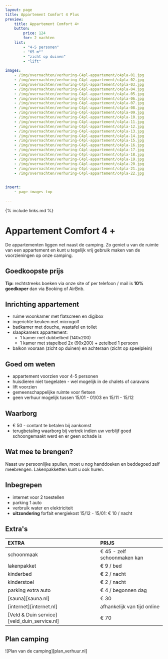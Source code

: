 ```yaml
---
layout: page
title: Appartement Comfort 4 Plus
preview: 
    title: Appartement Comfort 4+ 
    button:
        price: 124
        for: 2 nachten
    list:
        - "4-5 personen"
        - "65 m²"
        - "zicht op duinen"
        - "lift"
       
images:
    - /img/overnachten/verhuring-C4pl-appartement/c4pla-01.jpg
    - /img/overnachten/verhuring-C4pl-appartement/c4pla-02.jpg
    - /img/overnachten/verhuring-C4pl-appartement/c4pla-03.jpg
    - /img/overnachten/verhuring-C4pl-appartement/c4pla-04.jpg
    - /img/overnachten/verhuring-C4pl-appartement/c4pla-05.jpg
    - /img/overnachten/verhuring-C4pl-appartement/c4pla-06.jpg
    - /img/overnachten/verhuring-C4pl-appartement/c4pla-07.jpg
    - /img/overnachten/verhuring-C4pl-appartement/c4pla-08.jpg
    - /img/overnachten/verhuring-C4pl-appartement/c4pla-09.jpg
    - /img/overnachten/verhuring-C4pl-appartement/c4pla-10.jpg
    - /img/overnachten/verhuring-C4pl-appartement/c4pla-11.jpg
    - /img/overnachten/verhuring-C4pl-appartement/c4pla-12.jpg
    - /img/overnachten/verhuring-C4pl-appartement/c4pla-13.jpg
    - /img/overnachten/verhuring-C4pl-appartement/c4pla-14.jpg
    - /img/overnachten/verhuring-C4pl-appartement/c4pla-15.jpg
    - /img/overnachten/verhuring-C4pl-appartement/c4pla-16.jpg
    - /img/overnachten/verhuring-C4pl-appartement/c4pla-17.jpg
    - /img/overnachten/verhuring-C4pl-appartement/c4pla-18.jpg
    - /img/overnachten/verhuring-C4pl-appartement/c4pla-19.jpg
    - /img/overnachten/verhuring-C4pl-appartement/c4pla-20.jpg
    - /img/overnachten/verhuring-C4pl-appartement/c4pla-21.jpg
    - /img/overnachten/verhuring-C4pl-appartement/c4pla-22.jpg
    
    
insert:
    - page-images-top

---
```


{% include links.md %}

# Appartement Comfort 4 + 

De appartementen liggen net naast de camping. Zo geniet u van de ruimte van een appartement en kunt u tegelijk vrij gebruik maken van de voorzieningen op onze camping.

## Goedkoopste prijs
**Tip:** rechtstreeks boeken via onze site of per telefoon / mail is **10% goedkoper** dan via Booking of AirBnb.

## Inrichting appartement
- ruime woonkamer met flatscreen en digibox
- ingerichte keuken met microgolf
- badkamer met douche, wastafel en toilet
- slaapkamers appartement:
    - 1 kamer met dubbelbed (140x200)
    - 1 kamer met stapelbed 2x (90x200) + zetelbed 1 persoon
- balkon vooraan (zicht op duinen) en achteraan (zicht op speelplein)
    
## Goed om weten
- appartement voorzien voor 4-5 personen
- huisdieren niet toegelaten - wel mogelijk in de chalets of caravans
- lift voorzien
- gemeenschappelijke ruimte voor fietsen
- geen verhuur mogelijk  tussen 15/01 - 01/03 en 15/11 - 15/12

## Waarborg

- € 50 - contant te betalen bij aankomst
- terugbetaling waarborg bij vertrek indien uw verblijf goed schoongemaakt werd en er geen schade is

## Wat mee te brengen?
Naast uw persoonlijke spullen, moet u nog handdoeken en beddegoed zelf meebrengen.
Lakenpakketten kunt u ook huren.

## Inbegrepen
- internet voor 2 toestellen
- parking 1 auto
- verbruik water en elektriciteit 
- **uitzondering** forfait energiekost 15/12 - 15/01: € 10 / nacht

## Extra's

EXTRA               | PRIJS 
:-------------------|:-----------|
schoonmaak          | € 45 - zelf schoonmaken kan
lakenpakket         | € 9 / bed
kinderbed           | € 2 / nacht
kinderstoel         | € 2 / nacht
parking extra auto  | € 4 / begonnen dag
[sauna][sauna.nl]   | € 30
[internet][internet.nl]| afhankelijk van tijd online
[Veld & Duin service][veld_duin_service.nl]| € 70


## Plan camping

![Plan van de camping][plan_verhuur.nl]